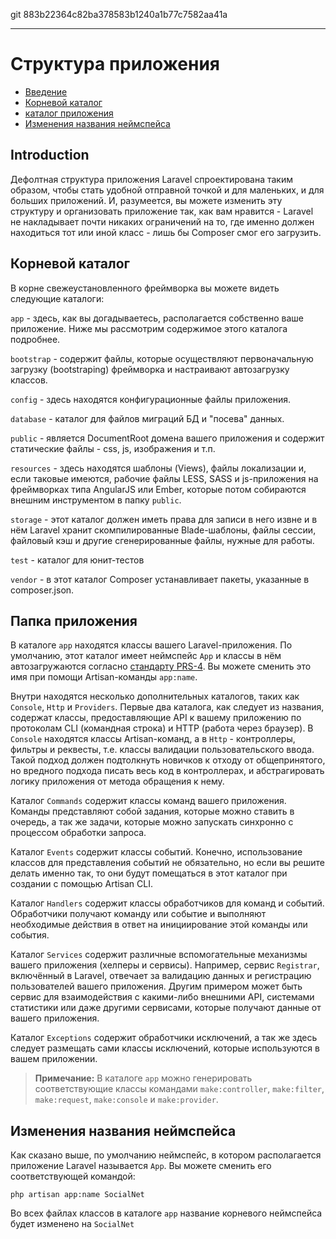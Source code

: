 git 883b22364c82ba378583b1240a1b77c7582aa41a

---

# Структура приложения

- [Введение](#introduction)
- [Корневой каталог](#the-root-directory)
- [каталог приложения](#the-app-directory)
- [Изменения названия неймспейса](#namespacing-your-application)

<a name="introduction"></a>
## Introduction

Дефолтная структура приложения Laravel спроектирована таким образом, чтобы стать удобной отправной точкой и для маленьких, и для больших приложений.
И, разумеется, вы можете изменить эту структуру и организовать приложение так, как вам нравится - Laravel не накладывает почти никаких
ограничений на то, где именно должен находиться тот или иной класс - лишь бы Composer смог его загрузить.

<a name="the-root-directory"></a>
## Корневой каталог

В корне свежеустановленного фреймворка вы можете видеть следующие каталоги:

`app` - здесь, как вы догадываетесь, располагается собственно ваше приложение. Ниже мы рассмотрим содержимое этого каталога подробнее.

`bootstrap` - содержит файлы, которые осуществляют первоначальную загрузку (bootstraping) фреймворка и настраивают автозагрузку классов.

`config` - здесь находятся конфигурационные файлы приложения.

`database` - каталог для файлов миграций БД и "посева" данных.

`public` - является DocumentRoot домена вашего приложения и содержит статические файлы - css, js, изображения и т.п.

`resources` - здесь находятся шаблоны (Views), файлы локализации и, если таковые имеются, рабочие файлы LESS, SASS и js-приложения на фреймворках типа AngularJS или Ember, которые потом собираются внешним инструментом в папку `public`.

`storage` - этот каталог должен иметь права для записи в него извне и в нём Laravel хранит скомпилированные Blade-шаблоны, файлы сессии, файловый кэш и другие сгенерированные файлы, нужные для работы.

`test` - каталог для юнит-тестов

`vendor` - в этот каталог Composer устанавливает пакеты, указанные в composer.json.

<a name="the-app-directory"></a>
## Папка приложения

В каталоге `app` находятся классы вашего Laravel-приложения. По умолчанию, этот каталог имеет неймспейс `App` и классы в нём автозагружаются согласно [стандарту PRS-4](http://www.php-fig.org/psr/psr-4/). Вы можете сменить это имя при помощи Artisan-команды `app:name`.

Внутри находятся несколько дополнительных каталогов, таких как `Console`, `Http` и `Providers`. Первые два каталога, как следует из названия, содержат классы, предоставляющие API к вашему приложению по протоколам CLI (командная строка) и HTTP (работа через браузер). В `Console` находятся классы Artisan-команд, а в `Http` - контроллеры, фильтры и реквесты, т.е. классы валидации пользовательского ввода. Такой подход должен подтолкнуть новичков к отходу от общепринятого, но вредного подхода писать весь код в контроллерах, и абстрагировать логику приложения от метода обращения к нему.

Каталог `Commands` содержит классы команд вашего приложения. Команды представляют собой задания, которые можно ставить в очередь, а так же задачи, которые можно запускать синхронно с процессом обработки запроса.

Каталог `Events` содержит классы событий. Конечно, использование классов для представления событий не обязательно, но если вы решите делать именно так, то они будут помещаться в этот каталог при создании с помощью Artisan CLI.

Каталог `Handlers` содержит классы обработчиков для команд и событий. Обработчики получают команду или событие и выполняют необходимые действия в ответ на инициирование этой команды или события.

Каталог `Services` содержит различные вспомогательные механизмы вашего приложения (хелперы и сервисы). Например, сервис `Registrar`, включённый в Laravel, отвечает за валидацию данных и регистрацию пользователей вашего приложения. Другим примером может быть сервис для взаимодействия с какими-либо внешними API, системами статистики или даже другими сервисами, которые получают данные от вашего приложения.

Каталог `Exceptions` содержит обработчики исключений, а так же здесь следует размещать сами классы исключений, которые используются в вашем приложении.

> **Примечание:** В каталоге `app` можно генерировать соответствующие классы командами `make:controller`, `make:filter`, `make:request`, `make:console` и `make:provider`.

<a name="namespacing-your-application"></a>
## Изменения названия неймспейса

Как сказано выше, по умолчанию неймспейс, в котором располагается приложение Laravel называется `App`. Вы можете сменить его соответствующей командой:

	php artisan app:name SocialNet

Во всех файлах классов в каталоге `app` название корневого неймспейса будет изменено на `SocialNet`
